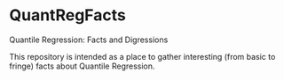 # QuantRegFacts
Quantile Regression: Facts and Digressions

This repository is intended as a place to gather interesting (from basic to fringe) facts about Quantile Regression.
